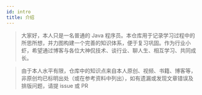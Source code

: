 ```yaml
---
id: intro
title: 介绍
---
```


> 大家好，本人只是一名普通的 Java 程序员。本仓库用于记录学习过程中的所思所想，并力图构建一个完善的知识体系，便于复习巩固。作为行业小虾，希望通过博客与各位大神侃技术、谈行业、聊人生、相互学习、共同成长。

> 由于本人水平有限，仓库中的知识点来自本人原创、视频、书籍、博客等，非原创均已标明出处（或在参考资料中列出），如有遗漏或发现文章错误及排版问题，请提 issue 或 PR

